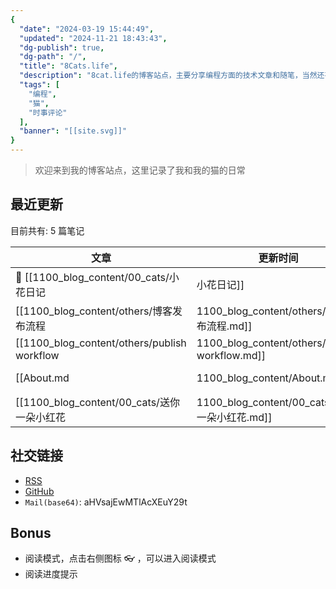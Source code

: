 ```yaml
---
{
  "date": "2024-03-19 15:44:49",
  "updated": "2024-11-21 18:43:43",
  "dg-publish": true,
  "dg-path": "/",
  "title": "8Cats.life",
  "description": "8cat.life的博客站点，主要分享编程方面的技术文章和随笔，当然还有猫",
  "tags": [
    "编程",
    "猫",
    "时事评论"
  ],
  "banner": "[[site.svg]]"
}
---
```



> 欢迎来到我的博客站点，这里记录了我和我的猫的日常


## 最近更新
目前共有: 5 篇笔记

| 文章 | 更新时间 | Tags |
| --- | --- | --- |
| 🎯  [[1100_blog_content/00_cats/小花日记|小花日记]] | 2024/11/15 10:52 | 猫, 小花 |
| [[1100_blog_content/others/博客发布流程|1100_blog_content/others/博客发布流程.md]] | 2024/11/21 16:30 | guide |
| [[1100_blog_content/others/publish workflow|1100_blog_content/others/publish workflow.md]] | 2024/11/8 19:00 | guide |
| [[About.md|1100_blog_content/About.md]] | 2024/11/4 16:47 |  |
| [[1100_blog_content/00_cats/送你一朵小红花|1100_blog_content/00_cats/送你一朵小红花.md]] | 2024/11/4 16:47 | 猫, 小花 |


## 社交链接
- [RSS](https://8cat.life/index.xml)
- [GitHub](https://github.com/catcodeme)
- `Mail(base64)`: aHVsajEwMTlAcXEuY29t

## Bonus
- 阅读模式，点击右侧图标 👓 ，可以进入阅读模式
- 阅读进度提示